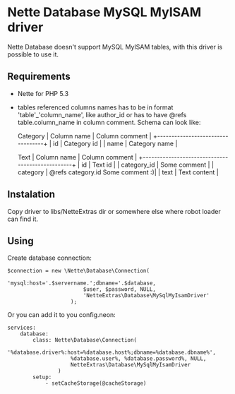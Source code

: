 Nette Database MySQL MyISAM driver
==================================

Nette Database doesn't support MySQL MyISAM tables, with this driver is possible to use it.

## Requirements

* Nette for PHP 5.3
* tables referenced columns names has to be in format 'table'_'column_name', like author_id or has to have @refs table.column_name in column comment. Schema can look like:

    Category
    | Column name  | Column comment    |
    +----------------------------------+
    | id           | Category id       |
    | name         | Category name     |

    Text
    | Column name  | Column comment                   |
    +-------------------------------------------------+
    | id           | Text id                          |
    | category_id  | Some comment                     |
    | category     | @refs category.id Some comment :)|
    | text         | Text content                     |

## Instalation

Copy driver to libs/NetteExtras dir or somewhere else where robot loader can find it.

## Using

Create database connection:

    $connection = new \Nette\Database\Connection(
                            'mysql:host='.$servername.';dbname='.$database,
                            $user, $password, NULL,
                            'NetteExtras\Database\MySqlMyIsamDriver'
                        );

Or you can add it to you config.neon:

    services:
        database:
            class: Nette\Database\Connection(
                        '%database.driver%:host=%database.host%;dbname=%database.dbname%',
                        %database.user%, %database.password%, NULL,
                        NetteExtras\Database\MySqlMyIsamDriver
                    )
            setup:
                - setCacheStorage(@cacheStorage)


